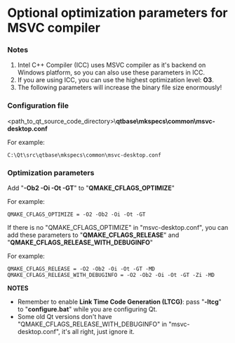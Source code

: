 ﻿# Optional optimization parameters for MSVC compiler

### Notes

1. Intel C++ Compiler (ICC) uses MSVC compiler as it's backend on Windows platform, so you can also use these parameters in ICC.
2. If you are using ICC, you can use the highest optimization level: **O3**.
3. The following parameters will increase the binary file size enormously!

### Configuration file

<path_to_qt_source_code_directory>\\**qtbase\mkspecs\common\msvc-desktop.conf**

For example:
```text
C:\Qt\src\qtbase\mkspecs\common\msvc-desktop.conf
```

### Optimization parameters

Add "**-Ob2 -Oi -Ot -GT**" to "**QMAKE_CFLAGS_OPTIMIZE**"

For example:
```text
QMAKE_CFLAGS_OPTIMIZE = -O2 -Ob2 -Oi -Ot -GT
```

If there is no "QMAKE_CFLAGS_OPTIMIZE" in "msvc-desktop.conf", you can add these parameters to "**QMAKE_CFLAGS_RELEASE**" and "**QMAKE_CFLAGS_RELEASE_WITH_DEBUGINFO**"

For example:
```text
QMAKE_CFLAGS_RELEASE = -O2 -Ob2 -Oi -Ot -GT -MD
QMAKE_CFLAGS_RELEASE_WITH_DEBUGINFO = -O2 -Ob2 -Oi -Ot -GT -Zi -MD
```

**NOTES**

- Remember to enable **Link Time Code Generation (LTCG)**: pass "**-ltcg**" to "**configure.bat**" while you are configuring Qt.
- Some old Qt versions don't have "QMAKE_CFLAGS_RELEASE_WITH_DEBUGINFO" in "msvc-desktop.conf", it's all right, just ignore it.
